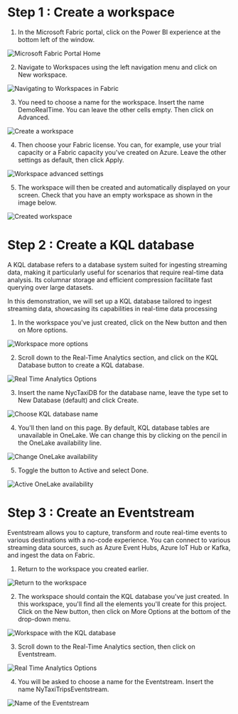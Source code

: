 # Step 1 : Create a workspace

1. In the Microsoft Fabric portal, click on the Power BI experience at the bottom left of the window.

![Microsoft Fabric Portal Home](images/fabric_portal_home.png)

2. Navigate to Workspaces using the left navigation menu and click on New workspace.

![Navigating to Workspaces in Fabric](images/create_workspace.png)

3. You need to choose a name for the workspace. Insert the name DemoRealTime. You can leave the other cells empty. Then click on Advanced.

![Create a workspace](images/create_workspace_tab.png)

4. Then choose your Fabric license. You can, for example, use your trial capacity or a Fabric capacity you've created on Azure. Leave the other settings as default, then click Apply.

![Workspace advanced settings](images/create_workspace_advanced_tab.png)

5. The workspace will then be created and automatically displayed on your screen. Check that you have an empty workspace as shown in the image below.

![Created workspace](images/empty_workspace.png)

# Step 2 : Create a KQL database

A KQL database refers to a database system suited for ingesting streaming data, making it particularly useful for scenarios that require real-time data analysis. Its columnar storage and efficient compression facilitate fast querying over large datasets.

In this demonstration, we will set up a KQL database tailored to ingest streaming data, showcasing its capabilities in real-time data processing

1. In the workspace you've just created, click on the New button and then on More options.

![Workspace more options](images/workspace_more_options.png)

2. Scroll down to the Real-Time Analytics section, and click on the KQL Database button to create a KQL database.

![Real Time Analytics Options](images/real_time_analytics_options.png)

3. Insert the name NycTaxiDB for the database name, leave the type set to New Database (default) and click Create.

![Choose KQL database name](images/new_kql_database.png)

4. You'll then land on this page. By default, KQL database tables are unavailable in OneLake. We can change this by clicking on the pencil in the OneLake availability line.

![Change OneLake availability](images/onelake_availability.png)

5. Toggle the button to Active and select Done.

![Active OneLake availability](images/data_availability_onelake.png)

# Step 3 : Create an Eventstream

Eventstream allows you to capture, transform and route real-time events to various destinations with a no-code experience. You can connect to various streaming data sources, such as Azure Event Hubs, Azure IoT Hub or Kafka, and ingest the data on Fabric.

1. Return to the workspace you created earlier.

![Return to the workspace](images/fabric_left_pane.png)

2. The workspace should contain the KQL database you've just created. In this workspace, you'll find all the elements you'll create for this project. Click on the New button, then click on More Options at the bottom of the drop-down menu.

![Workspace with the KQL database](images/workspace_with_kql_database.png)

3. Scroll down to the Real-Time Analytics section, then click on Eventstream.

![Real Time Analytics Options](images/real_time_analytics_options.png)

4. You will be asked to choose a name for the Eventstream. Insert the name NyTaxiTripsEventstream.

![Name of the Eventstream](images/create_eventstream.png)